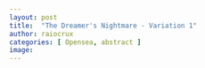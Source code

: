 ```yaml
---
layout: post
title:  "The Dreamer's Nightmare - Variation 1"
author: raiocrux
categories: [ Opensea, abstract ]
image: 
---
```

